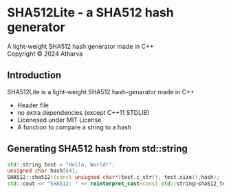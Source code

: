 # SHA512Lite - a SHA512 hash generator
A light-weight SHA512 hash generator made in C++ </br >
Copyright &copy; 2024 Atharva

## Introduction
SHA512Lite is a light-weight SHA512 hash-genarator made in C++

- Header file
- no extra dependencies (except C++11 STDLIB)
- Licenesed under MIT License
- A function to compare a string to a hash

## Generating SHA512 hash from std::string
```c++
std::string test = "Hello, World!";
unsigned char hash[64];
SHA512::sha512((const unsigned char*)test.c_str(), test.size(),hash);
std::cout << "SHA512: " << reinterpret_cast<const std::string>sha512_to_string(hash) << "\n";
```
